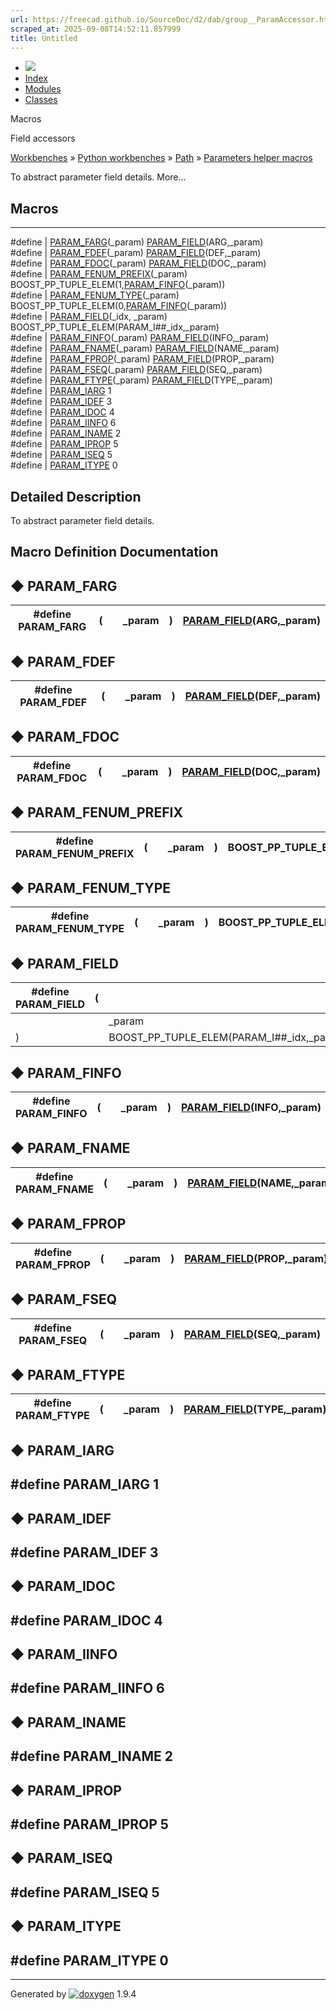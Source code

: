 ```yaml
---
url: https://freecad.github.io/SourceDoc/d2/dab/group__ParamAccessor.html
scraped_at: 2025-09-08T14:52:11.857999
title: Untitled
---
```


  * [ ![](https://www.freecad.org/svg/logo-freecad.svg) ](https://freecadweb.org "FreeCAD")
  * [Index](../../index.html "Index")
  * [Modules](../../modules.html "Modules list")
  * [Classes](../../annotated.html "Annotated list")

Macros

Field accessors

[Workbenches](../../d2/df2/group__WORKBENCHES.html) » [Python
workbenches](../../d1/d82/group__PYTHONWORKBENCHES.html) »
[Path](../../dc/db4/group__PATH.html) » [Parameters helper
macros](../../dc/dbe/group__ParamHelper.html)

To abstract parameter field details. More...

##  Macros  
  
---  
#define | [PARAM_FARG](../../d2/dab/group__ParamAccessor.html#gac679008b4caad9a26946c76ae89cbcc1)(_param) [PARAM_FIELD](../../d2/dab/group__ParamAccessor.html#ga3d0c3d0779007babdbcf53207f0a54e8)(ARG,_param)  
#define | [PARAM_FDEF](../../d2/dab/group__ParamAccessor.html#gaf4a1c13b0e98a1acb4573c92a9491fd4)(_param) [PARAM_FIELD](../../d2/dab/group__ParamAccessor.html#ga3d0c3d0779007babdbcf53207f0a54e8)(DEF,_param)  
#define | [PARAM_FDOC](../../d2/dab/group__ParamAccessor.html#ga2cda1b691aa51ec3520b587182fd641a)(_param) [PARAM_FIELD](../../d2/dab/group__ParamAccessor.html#ga3d0c3d0779007babdbcf53207f0a54e8)(DOC,_param)  
#define | [PARAM_FENUM_PREFIX](../../d2/dab/group__ParamAccessor.html#ga63e49af28c0eba81b775ae758409a1cc)(_param) BOOST_PP_TUPLE_ELEM(1,[PARAM_FINFO](../../d2/dab/group__ParamAccessor.html#ga2151f807167209a5e8cbcff8cfd897b2)(_param))  
#define | [PARAM_FENUM_TYPE](../../d2/dab/group__ParamAccessor.html#gaedd8c6e8bc510f0a8bdf24d829fa327f)(_param) BOOST_PP_TUPLE_ELEM(0,[PARAM_FINFO](../../d2/dab/group__ParamAccessor.html#ga2151f807167209a5e8cbcff8cfd897b2)(_param))  
#define | [PARAM_FIELD](../../d2/dab/group__ParamAccessor.html#ga3d0c3d0779007babdbcf53207f0a54e8)(_idx, _param) BOOST_PP_TUPLE_ELEM(PARAM_I##_idx,_param)  
#define | [PARAM_FINFO](../../d2/dab/group__ParamAccessor.html#ga2151f807167209a5e8cbcff8cfd897b2)(_param) [PARAM_FIELD](../../d2/dab/group__ParamAccessor.html#ga3d0c3d0779007babdbcf53207f0a54e8)(INFO,_param)  
#define | [PARAM_FNAME](../../d2/dab/group__ParamAccessor.html#ga0f62d401e0639f5bd438b3aa8d34633c)(_param) [PARAM_FIELD](../../d2/dab/group__ParamAccessor.html#ga3d0c3d0779007babdbcf53207f0a54e8)(NAME,_param)  
#define | [PARAM_FPROP](../../d2/dab/group__ParamAccessor.html#ga777e58665ae90ed497631a7cced4fa69)(_param) [PARAM_FIELD](../../d2/dab/group__ParamAccessor.html#ga3d0c3d0779007babdbcf53207f0a54e8)(PROP,_param)  
#define | [PARAM_FSEQ](../../d2/dab/group__ParamAccessor.html#ga23f3d66f4e1d603c08edb40640f0e000)(_param) [PARAM_FIELD](../../d2/dab/group__ParamAccessor.html#ga3d0c3d0779007babdbcf53207f0a54e8)(SEQ,_param)  
#define | [PARAM_FTYPE](../../d2/dab/group__ParamAccessor.html#ga8056d65a9144418b4282ac302300d2cf)(_param) [PARAM_FIELD](../../d2/dab/group__ParamAccessor.html#ga3d0c3d0779007babdbcf53207f0a54e8)(TYPE,_param)  
#define | [PARAM_IARG](../../d2/dab/group__ParamAccessor.html#gaa34dc07380d9ae9596b79b12d406ef24) 1  
#define | [PARAM_IDEF](../../d2/dab/group__ParamAccessor.html#ga9107039e341ce443b64ba7c68329e456) 3  
#define | [PARAM_IDOC](../../d2/dab/group__ParamAccessor.html#ga5a437bfd2d6528ffc5fa41784e9c0d7f) 4  
#define | [PARAM_IINFO](../../d2/dab/group__ParamAccessor.html#gab29b82b4e6112edd2ae21e75f9fed3d0) 6  
#define | [PARAM_INAME](../../d2/dab/group__ParamAccessor.html#ga83de3d8da8d99f2c5452290dc8ca1ac6) 2  
#define | [PARAM_IPROP](../../d2/dab/group__ParamAccessor.html#gadc5effb212d80fea7cb30d88def9d797) 5  
#define | [PARAM_ISEQ](../../d2/dab/group__ParamAccessor.html#gad5291e85e0bc574dfa4f6a3806184184) 5  
#define | [PARAM_ITYPE](../../d2/dab/group__ParamAccessor.html#ga61f895e41be2d96b02daedc509b87093) 0  
  
## Detailed Description

To abstract parameter field details.

## Macro Definition Documentation

## ◆ PARAM_FARG

#define PARAM_FARG | ( |  | _param| ) |  [PARAM_FIELD](../../d2/dab/group__ParamAccessor.html#ga3d0c3d0779007babdbcf53207f0a54e8)(ARG,_param)  
---|---|---|---|---|---  
  
## ◆ PARAM_FDEF

#define PARAM_FDEF | ( |  | _param| ) |  [PARAM_FIELD](../../d2/dab/group__ParamAccessor.html#ga3d0c3d0779007babdbcf53207f0a54e8)(DEF,_param)  
---|---|---|---|---|---  
  
## ◆ PARAM_FDOC

#define PARAM_FDOC | ( |  | _param| ) |  [PARAM_FIELD](../../d2/dab/group__ParamAccessor.html#ga3d0c3d0779007babdbcf53207f0a54e8)(DOC,_param)  
---|---|---|---|---|---  
  
## ◆ PARAM_FENUM_PREFIX

#define PARAM_FENUM_PREFIX | ( |  | _param| ) |  BOOST_PP_TUPLE_ELEM(1,[PARAM_FINFO](../../d2/dab/group__ParamAccessor.html#ga2151f807167209a5e8cbcff8cfd897b2)(_param))  
---|---|---|---|---|---  
  
## ◆ PARAM_FENUM_TYPE

#define PARAM_FENUM_TYPE | ( |  | _param| ) |  BOOST_PP_TUPLE_ELEM(0,[PARAM_FINFO](../../d2/dab/group__ParamAccessor.html#ga2151f807167209a5e8cbcff8cfd897b2)(_param))  
---|---|---|---|---|---  
  
## ◆ PARAM_FIELD

#define PARAM_FIELD | ( |  | _idx,   
---|---|---|---  
|  |  | _param   
| ) | |  BOOST_PP_TUPLE_ELEM(PARAM_I##_idx,_param)  
  
## ◆ PARAM_FINFO

#define PARAM_FINFO | ( |  | _param| ) |  [PARAM_FIELD](../../d2/dab/group__ParamAccessor.html#ga3d0c3d0779007babdbcf53207f0a54e8)(INFO,_param)  
---|---|---|---|---|---  
  
## ◆ PARAM_FNAME

#define PARAM_FNAME | ( |  | _param| ) |  [PARAM_FIELD](../../d2/dab/group__ParamAccessor.html#ga3d0c3d0779007babdbcf53207f0a54e8)(NAME,_param)  
---|---|---|---|---|---  
  
## ◆ PARAM_FPROP

#define PARAM_FPROP | ( |  | _param| ) |  [PARAM_FIELD](../../d2/dab/group__ParamAccessor.html#ga3d0c3d0779007babdbcf53207f0a54e8)(PROP,_param)  
---|---|---|---|---|---  
  
## ◆ PARAM_FSEQ

#define PARAM_FSEQ | ( |  | _param| ) |  [PARAM_FIELD](../../d2/dab/group__ParamAccessor.html#ga3d0c3d0779007babdbcf53207f0a54e8)(SEQ,_param)  
---|---|---|---|---|---  
  
## ◆ PARAM_FTYPE

#define PARAM_FTYPE | ( |  | _param| ) |  [PARAM_FIELD](../../d2/dab/group__ParamAccessor.html#ga3d0c3d0779007babdbcf53207f0a54e8)(TYPE,_param)  
---|---|---|---|---|---  
  
## ◆ PARAM_IARG

#define PARAM_IARG 1  
---  
  
## ◆ PARAM_IDEF

#define PARAM_IDEF 3  
---  
  
## ◆ PARAM_IDOC

#define PARAM_IDOC 4  
---  
  
## ◆ PARAM_IINFO

#define PARAM_IINFO 6  
---  
  
## ◆ PARAM_INAME

#define PARAM_INAME 2  
---  
  
## ◆ PARAM_IPROP

#define PARAM_IPROP 5  
---  
  
## ◆ PARAM_ISEQ

#define PARAM_ISEQ 5  
---  
  
## ◆ PARAM_ITYPE

#define PARAM_ITYPE 0  
---  
  
* * *

Generated by
[![doxygen](../../doxygen.svg)](https://www.doxygen.org/index.html) 1.9.4

